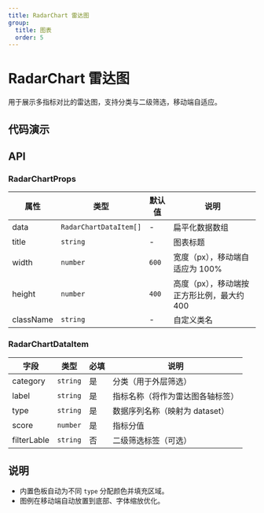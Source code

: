 ```yaml
---
title: RadarChart 雷达图
group:
  title: 图表
  order: 5
---
```


# RadarChart 雷达图

用于展示多指标对比的雷达图，支持分类与二级筛选，移动端自适应。

## 代码演示

<code src="../demos/charts/radar.tsx" background="var(--main-bg-color)" iframe=540></code>

## API

### RadarChartProps

| 属性 | 类型 | 默认值 | 说明 |
| --- | --- | --- | --- |
| data | `RadarChartDataItem[]` | - | 扁平化数据数组 |
| title | `string` | - | 图表标题 |
| width | `number` | `600` | 宽度（px），移动端自适应为 100% |
| height | `number` | `400` | 高度（px），移动端按正方形比例，最大约 400 |
| className | `string` | - | 自定义类名 |

### RadarChartDataItem

| 字段 | 类型 | 必填 | 说明 |
| --- | --- | --- | --- |
| category | `string` | 是 | 分类（用于外层筛选）|
| label | `string` | 是 | 指标名称（将作为雷达图各轴标签）|
| type | `string` | 是 | 数据序列名称（映射为 dataset）|
| score | `number` | 是 | 指标分值 |
| filterLable | `string` | 否 | 二级筛选标签（可选）|

## 说明
- 内置色板自动为不同 `type` 分配颜色并填充区域。
- 图例在移动端自动放置到底部、字体缩放优化。 
